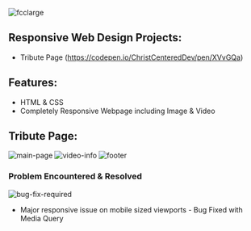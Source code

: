 ![fcclarge](https://user-images.githubusercontent.com/24855472/35596023-96085cb6-05e6-11e8-96cc-7f691eeb8f7b.png)

## Responsive Web Design Projects:
- Tribute Page (https://codepen.io/ChristCenteredDev/pen/XVvGQa)

## Features:
- HTML & CSS
- Completely Responsive Webpage including Image & Video
 
## Tribute Page:
![main-page](https://user-images.githubusercontent.com/24855472/35656928-cfa7f526-06c7-11e8-88bf-7586f59c2526.png)
![video-info](https://user-images.githubusercontent.com/24855472/35656935-d71e67a4-06c7-11e8-9c54-07b239ec62e0.png)
![footer](https://user-images.githubusercontent.com/24855472/35656942-dd0c5cc0-06c7-11e8-9d69-48095af8c3aa.png)



### Problem Encountered & Resolved

![bug-fix-required](https://user-images.githubusercontent.com/24855472/35656770-167b091c-06c7-11e8-909f-a19869e69ca7.png)

- Major responsive issue on mobile sized viewports - Bug Fixed with Media Query


